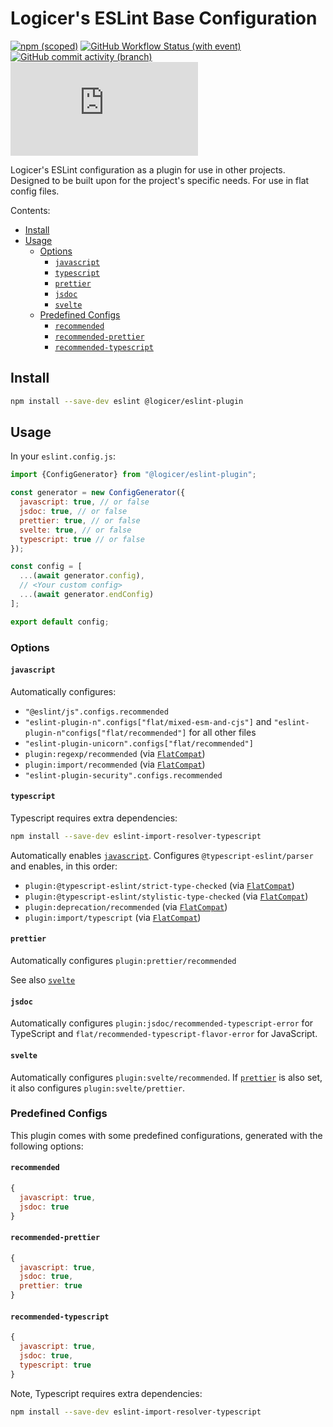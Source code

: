 # Logicer's ESLint Base Configuration

[![npm (scoped)](https://img.shields.io/npm/v/%40logicer/eslint-plugin)](https://www.npmjs.com/package/@logicer/eslint-plugin)
[![GitHub Workflow Status (with event)](https://img.shields.io/github/actions/workflow/status/Logicer16/eslint-plugin/style.yml)](https://github.com/Logicer16/eslint-plugin/actions)
[![GitHub commit activity (branch)](https://img.shields.io/github/commit-activity/m/Logicer16/ESLint-plugin)](https://github.com/Logicer16/eslint-plugin/graphs/contributors)
[![Type Coverage](https://img.shields.io/badge/dynamic/json.svg?label=type%20coverage&suffix=%&query=$.typeCoverage.atLeast&uri=https%3A%2F%2Fraw.githubusercontent.com%2FLogicer16%2Feslint-plugin%2Fmain%2Fpackage.json)](https://github.com/plantain-00/type-coverage)

Logicer's ESLint configuration as a plugin for use in other projects. Designed to be built upon for the project's specific needs. For use in flat config files.

Contents:

- [Install](#install)
- [Usage](#usage)
  - [Options](#options)
    - [`javascript`](#javascript)
    - [`typescript`](#typescript)
    - [`prettier`](#prettier)
    - [`jsdoc`](#jsdoc)
    - [`svelte`](#svelte)
  - [Predefined Configs](#predefined-configs)
    - [`recommended`](#recommended)
    - [`recommended-prettier`](#recommended-prettier)
    - [`recommended-typescript`](#recommended-typescript)

## Install

```sh
npm install --save-dev eslint @logicer/eslint-plugin
```

## Usage

In your `eslint.config.js`:

```js
import {ConfigGenerator} from "@logicer/eslint-plugin";

const generator = new ConfigGenerator({
  javascript: true, // or false
  jsdoc: true, // or false
  prettier: true, // or false
  svelte: true, // or false
  typescript: true // or false
});

const config = [
  ...(await generator.config),
  // <Your custom config>
  ...(await generator.endConfig)
];

export default config;
```

### Options

#### `javascript`

Automatically configures:

- `"@eslint/js".configs.recommended`
- `"eslint-plugin-n".configs["flat/mixed-esm-and-cjs"]` and `"eslint-plugin-n"configs["flat/recommended"]` for all other files
- `"eslint-plugin-unicorn".configs["flat/recommended"]`
- `plugin:regexp/recommended` (via [`FlatCompat`](https://github.com/eslint/eslintrc#usage))
- `plugin:import/recommended` (via [`FlatCompat`](https://github.com/eslint/eslintrc#usage))
- `"eslint-plugin-security".configs.recommended`

#### `typescript`

Typescript requires extra dependencies:

```sh
npm install --save-dev eslint-import-resolver-typescript
```

Automatically enables [`javascript`](#javascript). Configures `@typescript-eslint/parser` and enables, in this order:

- `plugin:@typescript-eslint/strict-type-checked` (via [`FlatCompat`](https://github.com/eslint/eslintrc#usage))
- `plugin:@typescript-eslint/stylistic-type-checked` (via [`FlatCompat`](https://github.com/eslint/eslintrc#usage))
- `plugin:deprecation/recommended` (via [`FlatCompat`](https://github.com/eslint/eslintrc#usage))
- `plugin:import/typescript` (via [`FlatCompat`](https://github.com/eslint/eslintrc#usage))

#### `prettier`

Automatically configures `plugin:prettier/recommended`

See also [`svelte`](#svelte)

#### `jsdoc`

Automatically configures `plugin:jsdoc/recommended-typescript-error` for TypeScript and `flat/recommended-typescript-flavor-error` for JavaScript.

#### `svelte`

Automatically configures `plugin:svelte/recommended`.
If [`prettier`](#prettier) is also set, it also configures `plugin:svelte/prettier`.

### Predefined Configs

This plugin comes with some predefined configurations, generated with the following options:

#### `recommended`

```js
{
  javascript: true,
  jsdoc: true
}
```

#### `recommended-prettier`

```js
{
  javascript: true,
  jsdoc: true,
  prettier: true
}
```

#### `recommended-typescript`

```js
{
  javascript: true,
  jsdoc: true,
  typescript: true
}
```

Note, Typescript requires extra dependencies:

```sh
npm install --save-dev eslint-import-resolver-typescript
```
